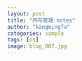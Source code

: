 ```yaml
---
layout: post
title: "内存管理 notes"
author: "kangmingfa"
categories: sample
tags: [os]
image: blog_007.jpg
---
```

